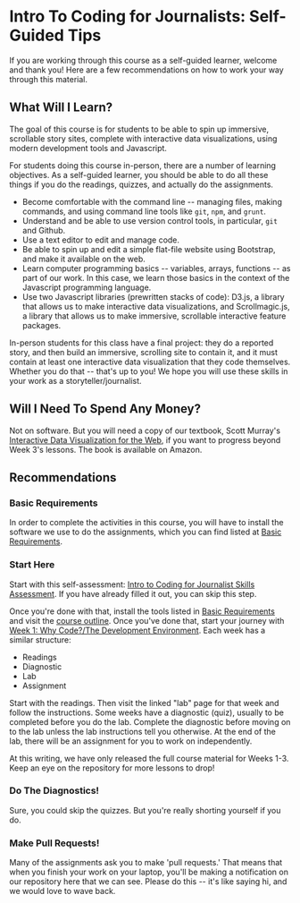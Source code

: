 # Intro To Coding for Journalists: Self-Guided Tips

If you are working through this course as a self-guided learner, welcome and thank you! Here are a few recommendations on how to work your way through this material.

## What Will I Learn?

The goal of this course is for students to be able to spin up immersive, scrollable story sites, complete with interactive data visualizations, using modern development tools and Javascript.

For students doing this course in-person, there are a number of learning objectives. As a self-guided learner, you should be able to do all these things if you do the readings, quizzes, and actually do the assignments.

* Become comfortable with the command line -- managing files, making commands, and using command line tools like `git`, `npm`, and `grunt`.
* Understand and be able to use version control tools, in particular, `git` and Github.
* Use a text editor to edit and manage code.
* Be able to spin up and edit a simple flat-file website using Bootstrap, and make it available on the web.
* Learn computer programming basics -- variables, arrays, functions -- as part of our work. In this case, we learn those basics in the context of the Javascript programming language.
* Use two Javascript libraries (prewritten stacks of code): D3.js, a library that allows us to make interactive data visualizations, and Scrollmagic.js, a library that allows us to make immersive, scrollable interactive feature packages.

In-person students for this class have a final project: they do a reported story, and then build an immersive, scrolling site to contain it, and it must contain at least one interactive data visualization that they code themselves. Whether you do that -- that's up to you! We hope you will use these skills in your work as a storyteller/journalist.

## Will I Need To Spend Any Money?

Not on software. But you will need a copy of our textbook, Scott Murray's [Interactive Data Visualization for the Web](https://www.amazon.com/Interactive-Data-Visualization-Web-Introduction/dp/1491921285/ref=dp_ob_title_bk), if you want to progress beyond Week 3's lessons.  The book is available on Amazon.

## Recommendations

### Basic Requirements

In order to complete the activities in this course, you will have to install the software we use to do the assignments, which you can find listed at [Basic Requirements](basic-requirements.md).

### Start Here

Start with this self-assessment: [Intro to Coding for Journalist Skills Assessment](https://docs.google.com/forms/d/e/1FAIpQLSdTTlIj_aQ0yp9NFLXKr5xMXPpLFxbz0OzamPcYWTyU7698xQ/viewform?usp=sf_link). If you have already filled it out, you can skip this step.

Once you're done with that, install the tools listed in [Basic Requirements](basic-requirements.md) and visit the [course outline](README.md). Once you've done that, start your journey with [Week 1: Why Code?/The Development Environment](https://github.com/fullstackjournalists/intro-to-coding-for-journalists/blob/master/README.md#week-one-why-codethe-development-environment). Each week has a similar structure:

* Readings
* Diagnostic
* Lab
* Assignment

Start with the readings. Then visit the linked "lab" page for that week and follow the instructions. Some weeks have a diagnostic (quiz), usually to be completed before you do the lab. Complete the diagnostic before moving on to the lab unless the lab instructions tell you otherwise. At the end of the lab, there will be an assignment for you to work on independently.

At this writing, we have only released the full course material for Weeks 1-3. Keep an eye on the repository for more lessons to drop!

### Do The Diagnostics!

Sure, you could skip the quizzes. But you're really shorting yourself if you do.

### Make Pull Requests!

Many of the assignments ask you to make 'pull requests.' That means that when you finish your work on your laptop, you'll be making a notification on our repository here that we can see. Please do this -- it's like saying hi, and we would love to wave back.
